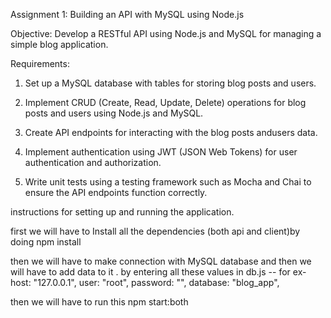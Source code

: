 
Assignment 1: Building an API with MySQL using Node.js 

Objective: Develop a RESTful API using Node.js and MySQL for managing a simple blog  application. 

Requirements: 

1. Set up a MySQL database with tables for storing blog posts and users.

2. Implement CRUD (Create, Read, Update, Delete) operations for blog posts and users  using Node.js and MySQL. 

3. Create API endpoints for interacting with the blog posts andusers data.

4. Implement authentication using JWT (JSON Web Tokens) for user authentication and  authorization. 

5. Write unit tests using a testing framework such as Mocha and Chai to ensure the API  endpoints function correctly. 


instructions for setting up and running the application. 

first we will have to Install all the dependencies  (both api and client)by doing npm install

then we will have to make connection with MySQL database and then we will have to add data to it .
by entering all these values in db.js --
for ex-
  host: "127.0.0.1",
  user: "root",
  password: "",
  database: "blog_app",

then we will have to run this 
npm start:both
